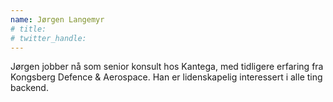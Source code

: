 ```yaml
---
name: Jørgen Langemyr
# title: 
# twitter_handle: 
---
```

Jørgen jobber nå som senior konsult hos Kantega, med tidligere erfaring fra Kongsberg Defence & Aerospace. Han er lidenskapelig interessert i alle ting backend.
